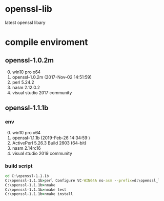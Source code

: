# openssl-lib

latest openssl libary

# compile enviroment

## openssl-1.0.2m
0. win10 pro x64
1. openssl-1.0.2m (2017-Nov-02 14:51:59)
2. perl 5.24.2
3. nasm  2.12.0.2
4. visual studio 2017 community

## openssl-1.1.1b

### env
0. win10 pro x64
1. openssl-1.1.1b (2019-Feb-26 14:34:59 )
2. ActivePerl 5.26.3 Build 2603 (64-bit)
3. nasm  2.14rc16
4. visual studio 2019 community

### build script
```cmd
cd C:\openssl-1.1.1b
C:\openssl-1.1.1b>perl Configure VC-WIN64A no-asm --prefix=d:\openssl_lib
C:\openssl-1.1.1b>nmake
C:\openssl-1.1.1b>nmake test
C:\openssl-1.1.1b>nmake install
```